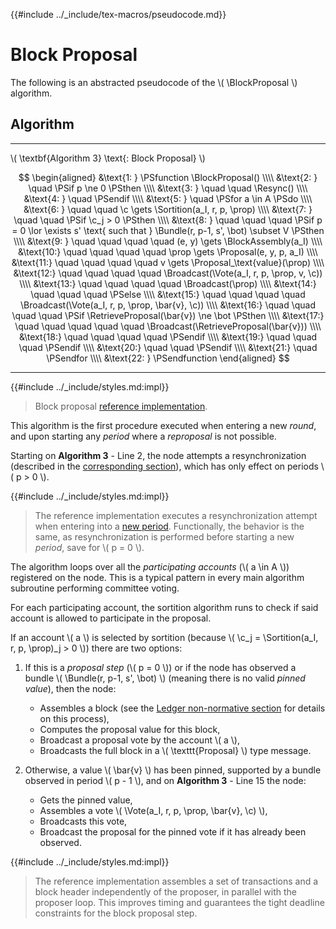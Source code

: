 {{#include ../_include/tex-macros/pseudocode.md}}

$$
\newcommand \Resync {\mathrm{ResynchronizationAttempt}}
\newcommand \BlockProposal {\mathrm{BlockProposal}}
\newcommand \BlockAssembly {\mathrm{BlockAssembly}}
\newcommand \Sortition {\mathrm{Sortition}}
\newcommand \Broadcast {\mathrm{Broadcast}}
\newcommand \RetrieveProposal {\mathrm{RetrieveProposal}}
\newcommand \c {\mathit{credentials}}
\newcommand \Proposal {\mathrm{Proposal}}
\newcommand \Bundle {\mathrm{Bundle}}
\newcommand \Vote {\mathrm{Vote}}
\newcommand \prop {\mathit{proposal}}
$$

# Block Proposal

The following is an abstracted pseudocode of the \\( \BlockProposal \\) algorithm.

## Algorithm

---

\\( \textbf{Algorithm 3} \text{: Block Proposal} \\)

<!-- markdownlint-disable MD013 -->
$$
\begin{aligned}
&\text{1: } \PSfunction \BlockProposal() \\\\
&\text{2: } \quad \PSif p \ne 0 \PSthen \\\\
&\text{3: } \quad \quad \Resync() \\\\
&\text{4: } \quad \PSendif \\\\
&\text{5: } \quad \PSfor a \in A \PSdo \\\\
&\text{6: } \quad \quad \c \gets \Sortition(a_I, r, p, \prop) \\\\
&\text{7: } \quad \quad \PSif \c_j > 0 \PSthen \\\\
&\text{8: } \quad \quad \quad \PSif p = 0 \lor \exists s' \text{ such that } \Bundle(r, p-1, s', \bot) \subset V \PSthen \\\\
&\text{9: } \quad \quad \quad \quad (e, y) \gets \BlockAssembly(a_I) \\\\
&\text{10:} \quad \quad \quad \quad \prop \gets \Proposal(e, y, p, a_I) \\\\
&\text{11:} \quad \quad \quad \quad v \gets \Proposal_\text{value}(\prop) \\\\
&\text{12:} \quad \quad \quad \quad \Broadcast(\Vote(a_I, r, p, \prop, v, \c)) \\\\
&\text{13:} \quad \quad \quad \quad \Broadcast(\prop) \\\\
&\text{14:} \quad \quad \quad \PSelse \\\\
&\text{15:} \quad \quad \quad \quad \Broadcast(\Vote(a_I, r, p, \prop, \bar{v}, \c)) \\\\
&\text{16:} \quad \quad \quad \quad \PSif \RetrieveProposal(\bar{v}) \ne \bot \PSthen \\\\
&\text{17:} \quad \quad \quad \quad \quad \Broadcast(\RetrieveProposal(\bar{v})) \\\\
&\text{18:} \quad \quad \quad \quad \PSendif \\\\
&\text{19:} \quad \quad \quad \PSendif \\\\
&\text{20:} \quad \quad \PSendif \\\\
&\text{21:} \quad \PSendfor \\\\
&\text{22: } \PSendfunction
\end{aligned}
$$
<!-- markdownlint-enable MD013 -->

---

{{#include ../_include/styles.md:impl}}
> Block proposal [reference implementation](https://github.com/algorand/go-algorand/blob/df0613a04432494d0f437433dd1efd02481db838/agreement/pseudonode.go#L286-L322).

This algorithm is the first procedure executed when entering a new _round_, and upon starting any _period_ where a
_reproposal_ is not possible.

Starting on **Algorithm 3** - Line 2, the node attempts a resynchronization (described
in the [corresponding section](./abft-nn-resync-attempt.md)), which has only effect
on periods \\( p > 0 \\).

{{#include ../_include/styles.md:impl}}
> The reference implementation executes a resynchronization attempt when entering
> into a [new period](https://github.com/algorand/go-algorand/blob/55011f93fddb181c643f8e3f3d3391b62832e7cd/agreement/player.go#L411).
> Functionally, the behavior is the same, as resynchronization is performed before
> starting a new _period_, save for \\( p = 0 \\).

The algorithm loops over all the _participating accounts_ (\\( a \in A \\)) registered
on the node. This is a typical pattern in every main algorithm subroutine performing
committee voting.

For each participating account, the sortition algorithm
runs to check if said account is allowed to participate in the proposal.

If an account \\( a \\) is selected by sortition (because \\( \c_j = \Sortition(a_I, r, p, \prop)_j > 0 \\))
there are two options:

1. If this is a _proposal step_ (\\( p = 0 \\)) or if the node has observed a bundle
\\( \Bundle(r, p-1, s', \bot) \\) (meaning there is no valid _pinned value_), then
the node:

   - Assembles a block (see the [Ledger non-normative section](../ledger/ledger-nn-txpool-block-assembly.md)
   for details on this process),
   - Computes the proposal value for this block,
   - Broadcast a proposal vote by the account \\( a \\),
   - Broadcasts the full block in a \\( \texttt{Proposal} \\) type message.

1. Otherwise, a value \\( \bar{v} \\) has been pinned, supported by a bundle observed
in period \\( p - 1 \\), and on **Algorithm 3** - Line 15 the node:

   - Gets the pinned value,
   - Assembles a vote \\( \Vote(a_I, r, p, \prop, \bar{v}, \c) \\),
   - Broadcasts this vote,
   - Broadcast the proposal for the pinned vote if it has already been observed.

{{#include ../_include/styles.md:impl}}
> The reference implementation assembles a set of transactions and a block header
> independently of the proposer, in parallel with the proposer loop. This improves
> timing and guarantees the tight deadline constraints for the block proposal step.
